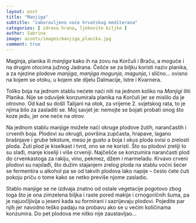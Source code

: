 ```yaml
---
layout: post
title: "Manjiga"
subtitle: "zaboravljeno voće hrvatskog mediterana"
categories: [ zdrava hrana, ljekovite biljke ]
author: Sabrina
image: assets/images/manjiga_planika.jpg
comment: true
---
```

Maginja, planika ili <i>manjiga</i> kako ih na zovu na Korčuli i Braču, a moguće i na drugim otocima južnog Jadrana. Češće se za biljku koristi naziv planika, a za njezine plodove <i>manjiga</i>, <i>manjiga</i> <i>mogunja</i>, <i>magunja</i>, i slično… ovisno na kojem se otoku, u kojem ste dijelu Dalmacije, Istre i Kvarnera.

Toliko boja na jednom stablu nećete naći niti na jednom koliko na <i>Manjigi</i> iliti Planika. Nije se oduvijek konzumirala planika na Korčuli jer se mislilo da je otrovno. Od kad su došli Talijani na otok, za vrijeme 2. svjetskog rata, to je njima bilo za zasladiti se. Moj savjet je: nemojte se bojati probati onog što koze jedu, jer one neće na otrov.

Na jednom stablu manjige možete naći okruge plodove žutih, narančastih i crvenih boja. Plodovi su okrugli, površina zupčasta, hrapave, lagano brašnjave i grube teksture, meso je gusto a boja i okus ploda ovisi o zrelosti ploda. Žuti plod je kiselkast i tvrd, ono se ne koristi. Što su plodovi zreliji to su slađi, manje kiseliji i više crveniji. Najčešće se konzumira narančasti plod do crvenkastoga za rakiju, vino, pekmez, džem i marmeladu. Krvavo crveni plodovi su najslađi, što dužim stajanjem zrelog ploda na stablu voćni šećer se fermentira u alkohol pa se od takvih plodova lako napije – često ćete čuti pokoju priču o tome kako se netko previše njome zasladio.

Stablo manjige se ne izdvaja znatno od ostale vegetacije pogotovo zbog toga što je ona zimzelena biljka i raste pored makije i crnogoričnih šuma, pa je najuočljivija u jeseni kada su formirani i sazrijevaju plodovi. Pojedite par njih jer navodno teško padaju na probavu ako se u većim količinama konzumira. Do pet plodova me nitko nije zaustavljao…
